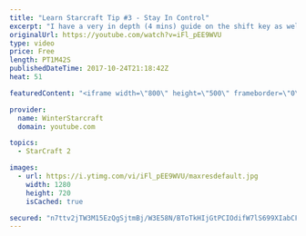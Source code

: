 ```yaml
---
title: "Learn Starcraft Tip #3 - Stay In Control"
excerpt: "I have a very in depth (4 mins) guide on the shift key as well here https://www.youtube.com/watch?v=7x9pHr544oY"
originalUrl: https://youtube.com/watch?v=iFl_pEE9WVU
type: video
price: Free
length: PT1M42S
publishedDateTime: 2017-10-24T21:18:42Z
heat: 51

featuredContent: "<iframe width=\"800\" height=\"500\" frameborder=\"0\" src=\"https://www.youtube.com/embed/iFl_pEE9WVU\" allow=\"accelerometer; autoplay; encrypted-media; gyroscope; picture-in-picture\" allowfullscreen></iframe>"

provider:
  name: WinterStarcraft
  domain: youtube.com

topics:
  - StarCraft 2

images:
  - url: https://i.ytimg.com/vi/iFl_pEE9WVU/maxresdefault.jpg
    width: 1280
    height: 720
    isCached: true

secured: "n7ttv2jTW3M15EzQgSjtmBj/W3E58N/BToTkHIjGtPCIOdifW7lS699XIabCFP/Srr4AEnqb5MRj/F0D3fPiBJk33AR6PS8oZhLITX3LBvVWu0pqcwAwIhtV52jfzgRuf0psN7IjaNXmzl5dhGnZCs2u4gdVZaBRJ35xgWnDNN6HyDUiomv7k0f3aCD3/NIbpqlcyMVjBlqBJapu4ZIAnCL9mdhcCcKyabROqvwnVkgHfUIUC0gWt/W70FEZ7wfvGFXyM//4+NmRZnFdtj6ehKMC8kWMVaMldupApI8UdEGwXo1+GrtslzUz+21Ndvd/c28NtAHnulezO9ArShiT+ct77/Eer+A5abQcRgPQzyrXKjNLzfxS41uLU/GZXIsTUhj6eAYUc5rlxMKjhri+9Fy31ZomgpQq3scch2VDwgU=;ia3yO0Eill+ezBuCEG0IPQ=="
---
```


